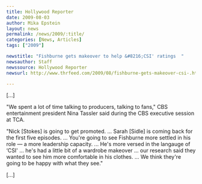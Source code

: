 ```yaml
---
title: Hollywood Reporter
date: 2009-08-03
author: Mika Epstein
layout: news
permalink: /news/2009/:title/
categories: [News, Articles]
tags: ["2009"]

newstitle: "Fishburne gets makeover to help &#8216;CSI' ratings  "
newsauthor: Staff  
newssource: Hollywood Reporter  
newsurl: http://www.thrfeed.com/2009/08/fishburne-gets-makeover-csi-.html  

---
```


[...]

"We spent a lot of time talking to producers, talking to fans," CBS entertainment president Nina Tassler said during the CBS executive session at TCA.

"Nick [Stokes] is going to get promoted. ... Sarah [Sidle] is coming back for the first five episodes. ... You're going to see Fishburne more settled in his role &#8212; a more leadership capacity. ... He's more versed in the langauge of &#8216;CSI' ... he's had a little bit of a wardrobe makeover ... our research said they wanted to see him more comfortable in his clothes. ... We think they're going to be happy with what they see."

[...]  
